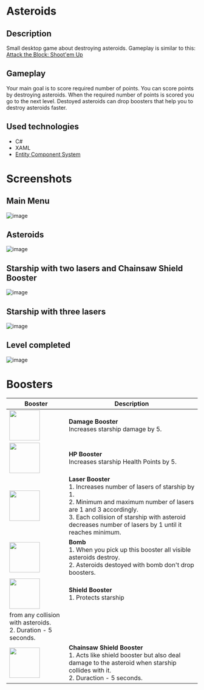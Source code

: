 # Asteroids

## Description
Small desktop game about destroying asteroids. Gameplay is similar to this: [Attack the Block: Shoot'em Up](https://play.google.com/store/apps/details?id=com.abi.balls.blockshooter&hl=en&gl=US)

## Gameplay
Your main goal is to score required number of points. You can score points by destroying asteroids. When the required number of points is scored you go to the next level. 
Destoyed asteroids can drop boosters that help you to destroy asteroids faster.

## Used technologies
* C#
* XAML
* [Entity Component System](https://en.wikipedia.org/wiki/Entity_component_system)

# Screenshots

## Main Menu
![image](https://user-images.githubusercontent.com/44492725/132982588-72525fe2-83e1-4900-8dc9-2a176f5b3d70.png)

## Asteroids
![image](https://user-images.githubusercontent.com/44492725/132982598-35e8188f-18a9-4485-9324-3833e40eb70c.png)

## Starship with two lasers and Chainsaw Shield Booster
![image](https://user-images.githubusercontent.com/44492725/132983584-789afcce-5056-4434-8644-1f1989c860e1.png)

## Starship with three lasers
![image](https://user-images.githubusercontent.com/44492725/132983601-c5a9f280-8e2d-42fd-a31b-4ac0cf07ad54.png)

## Level completed
![image](https://user-images.githubusercontent.com/44492725/132983611-f8b3be3c-358c-4fb6-852f-1ade28971108.png)

# Boosters
| Booster | Description |
| ------- | ----------- |
|<img src="https://user-images.githubusercontent.com/44492725/132982664-50c94ddf-5452-4cd8-af27-b4b320c4cc68.png" width=80 height=80 align=center> | **Damage Booster** <br> Increases starship damage by 5. |
|<img src="https://user-images.githubusercontent.com/44492725/132982846-8d7628df-aabb-49c2-84bb-6bd2585bac95.png" width=80 height=80 align=center> | **HP Booster** <br> Increases starship Health Points by 5. |
|<img src="https://user-images.githubusercontent.com/44492725/132982913-a2287de9-7fc7-442f-8e94-7ff091d856c3.png" width=80 height=80 align=center> | **Laser Booster** <br> 1. Increases number of lasers of starship by 1.<br>2. Minimum and maximum number of lasers are 1 and 3 accordingly.<br>3. Each collision of starship with asteroid decreases number of lasers by 1 until it reaches minimum. |
|<img src="https://user-images.githubusercontent.com/44492725/132983354-e3151997-4548-49bd-b9a3-616133d813df.png" width=80 height=80 align=center> | **Bomb** <br> 1. When you pick up this booster all visible asteroids destroy.<br>2. Asteroids destoyed with bomb don't drop boosters. |
|<img src="https://user-images.githubusercontent.com/44492725/132995684-cd60303c-418e-4bbf-9f89-bb384dbd2b0b.png" width=80 height=80 align=center> | **Shield Booster** <br>1. Protects starship
from any collision with asteroids.<br>2. Duration - 5 seconds. |
|<img src="https://user-images.githubusercontent.com/44492725/132983476-87aca7d7-cb94-4867-9aea-1f3680cf7c55.png" width=80 height=80 align=center> | **Chainsaw Shield Booster**<br> 1. Acts like shield booster but also deal damage to the asteroid when starship collides with it.<br> 2. Duraction - 5 seconds. |









